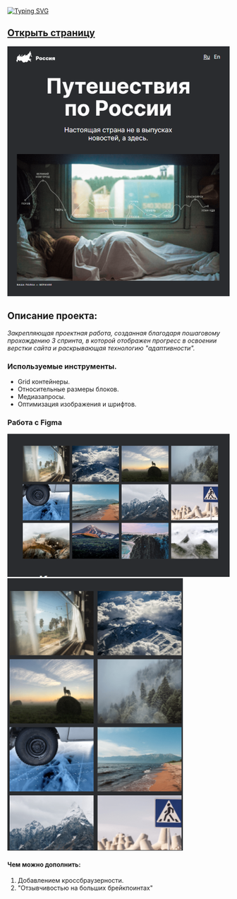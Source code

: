 
[![Typing SVG](https://readme-typing-svg.herokuapp.com?color=%2336BCF7&lines=Computer+science+student)](https://git.io/typing-svg)

[Открыть страницу](https://aleksandrsdkv.github.io/y.praktikum.russian-travel/)
---
![Шаблон](/image/шаблон.png)
## Описание проекта:
 _Закрепляющая проектная работа, созданная благодаря пошаговому прохождению 3 спринта, в которой отображен прогресс в освоении верстки сайта и раскрывающая технологию "адаптивности"._

### Используемые инструменты.
* Grid контейнеры.
* Относительные размеры блоков.
* Медиазапросы.
* Оптимизация изображения и шрифтов.
### Работа с Figma
![Шаблон](/image/большой.png)
![Шаблон](/image/малый.png)

#### Чем можно дополнить:
1. Добавлением кроссбраузерности.
2. "Отзывчивостью на больших брейкпоинтах"
